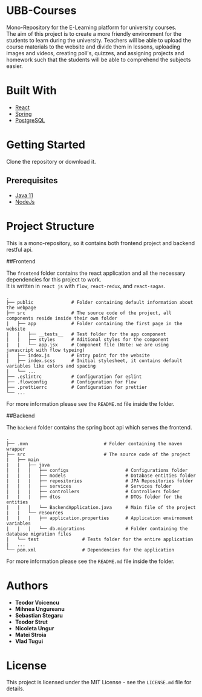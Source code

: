 # UBB-Courses
Mono-Repository for the E-Learning platform for university courses.  
The aim of this project is to create a more friendly environment for the students to learn during the university.
Teachers will be able to upload the course materials to the website and divide them in lessons, uploading images and 
videos, creating poll's, quizzes, and assigning projects and homework such that the students will be able to 
comprehend the subjects easier.

# Built With

- [React](https://reactjs.org/)
- [Spring](https://reactjs.org/)
- [PostgreSQL](https://www.postgresql.org/)

# Getting Started

Clone the repository or download it.  

## Prerequisites

- [Java 11](https://www.oracle.com/technetwork/java/javase/downloads/jdk11-downloads-5066655.html)
- [NodeJs](https://nodejs.org/en/)

# Project Structure

This is a mono-repository, so it contains both frontend project and backend restful api.

##Frontend

The `frontend` folder contains the react application and all the necessary dependencies for this project to work.  
It is written in `react js` with `flow`, `react-redux`, and `react-sagas`. 

```
.
├── public              # Folder containing default information about the webpage
├── src                 # The source code of the project, all components reside inside their own folder
|   ├── app             # Folder containing the first page in the website
|   |   ├── __tests__   # Test folder for the app component
|   |   ├── styles      # Aditional styles for the component
|   |   └── app.jsx     # Component file (Note: we are using javascript with flow typeing)
|   ├── index.js        # Entry point for the website
|   ├── index.scss      # Initial stylesheet, it contains default variables like colors and spacing
|   └── ...
├── .eslintrc           # Configuration for eslint
├── .flowconfig         # Configuration for flow
├── .prettierrc         # Configuration for prettier
└── ...
```

For more information please see the `README.md` file inside the folder.

##Backend

The `backend` folder contains the spring boot api which serves the frontend.

```
.
├── .mvn                            # Folder containing the maven wrapper
├── src                             # The source code of the project
|   ├── main            
|   |   ├── java 
|   |   |   ├── configs                     # Configurations folder
|   |   |   ├── models                      # Database entities folder
|   |   |   ├── repositories                # JPA Repositories folder
|   |   |   ├── services                    # Services folder
|   |   |   ├── controllers                 # Controllers folder
|   |   |   ├── dtos                        # DTOs folder for the entities
|   |   |   └── BackendApplication.java     # Main file of the project
|   |   └── resources
|   |   |   ├── application.properties      # Application envirnoment variables
|   |   |   └── db.migrations               # Folder containing the database migration files
|   └── test                # Tests folder for the entire application
|   ...   
└── pom.xml                 # Dependencies for the application
```

For more information please see the `README.md` file inside the folder.

# Authors

- **Teodor Voicencu**
- **Mihnea Ungureanu**
- **Sebastian Stegaru**
- **Teodor Strut**
- **Nicoleta Ungur**
- **Matei Stroia**
- **Vlad Tugui**

# License
This project is licensed under the MIT License - see the `LICENSE.md` file for details.